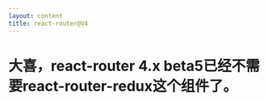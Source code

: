 ```yaml
---
layout: content
title: react-router@V4
---
```


# 大喜，react-router 4.x beta5已经不需要react-router-redux这个组件了。

